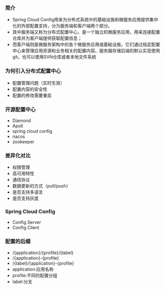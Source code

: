 ### 简介
- Spring Cloud Config用来为分布式系统中的基础设施和微服务应用提供集中化的外部配置支持，分为服务端和客户端两个部分。
- 其中服务端又称为分布式配置中心，是一个独立的微服务应用，用来连接配置仓库并为客户端提供获取配置信息；
- 而客户端则是微服务架构中的各个微服务应用或基础设施，它们通过指定配置中心来管理应用资源和业务相关的配置内容。服务器存储后端的默认实现使用git，也可以使用SVN仓库或者本地文件系统
### 为何引入分布式配置中心
- 配置管理问题（实时生效）
- 配置内容的安全性
- 配置的修改需要重启
### 开源配置中心
- Diamond
- Apoll
- spring cloud config
- nacos
- zookeeper
### 差异化对比
- 权限管理
- 高可用特性
- 通信协议
- 数据更新的方式（pull/push）
- 是否支持多语言
- 是否支持灰度
### Spring Cloud Config
- Config Server
- Config Client
### 配置的后缀
- /{application}/{profile}/{label}
- /{application}-{profile}
- /{label}/{application}-{profile}
- application:应用名称
- profile:不同的配置分组
- label:分支
